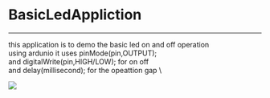 # BasicLedAppliction 

--- 

this application is to demo the basic led on and off operation \
using ardunio it uses pinMode(pin,OUTPUT); \
and digitalWrite(pin,HIGH/LOW); for on off\
and delay(millisecond); for the opeattion gap \

![](https://github.com/adarshkumarsingh83/arduino/blob/master/APPLICATION/1_basicLed/IMG_5871.jpeg)
